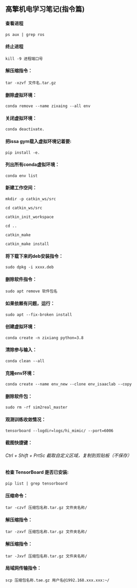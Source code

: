 ## 高擎机电学习笔记(指令篇)

#### 查看进程
```
ps aux | grep ros
```
#### 终止进程
```
kill -9 进程端口号
```
#### 解压缩指令：
```
tar -xzvf 文件名.tar.gz
```
#### 删除虚拟环境：
```
conda remove --name zixaing --all env
```
#### 关闭虚拟环境：
```
conda deactivate.
```
#### 把issa gym载入虚拟环境记着要:
```
pip install -e.
```
#### 列出所有conda虚拟环境：
```
conda env list
```
#### 新建工作空间：
```
mkdir -p catkin_ws/src
```
```
cd catkin_ws/src
```
```
catkin_init_workspace
```
```
cd .. 	
```
```
catkin_make
```
```
catkin_make install
```
#### 将下载下来的deb安装指令：
```
sudo dpkg -i xxxx.deb
```
#### 删除软件指令：
```
sudo apt remove 软件包名
```
#### 如果依赖有问题，运行：
```
sudo apt --fix-broken install
```
#### 创建虚拟环境：
```
conda create -n zixiang python=3.8
```
#### 清除参与输入：
```
conda clean --all
```
#### 克隆env环境：
```
conda create --name env_new --clone env_isaaclab --copy
```
#### 删除软件包：
```
sudo rm -rf sim2real_master
```
#### 观测训练收敛情况：
```
tensorboard --logdir=logs/hi_mimic/ --port=6006
```
#### 截图快捷键：

###### Ctrl + Shift + PrtSc 截取自定义区域，复制到剪贴板（不保存）

#### 检查 TensorBoard 是否已安装:
```
pip list | grep tensorboard
```
#### 压缩命令：
```
tar -czvf 压缩包名称.tar.gz 文件夹名称/
```
#### 解压缩指令：
```
tar -zxvf 压缩包名称.tar.gz 文件夹名称/
```
#### 解压缩指令：
```
tar -Jxvf 压缩包名称.tar.gz 文件夹名称/
```
#### 局域网传输指令：
```
scp 压缩包名称.tae.gz 用户名@1992.168.xxx.xxx:~/
```


